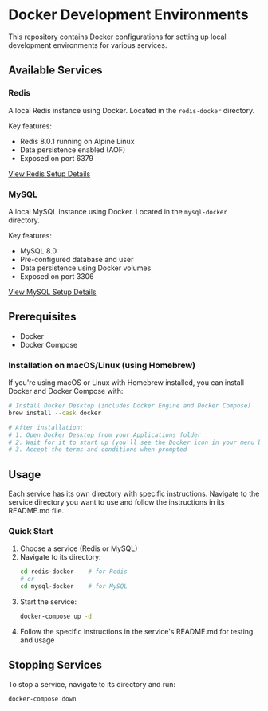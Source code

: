 # Docker Development Environments

This repository contains Docker configurations for setting up local development environments for various services.

## Available Services

### Redis
A local Redis instance using Docker. Located in the `redis-docker` directory.

Key features:
- Redis 8.0.1 running on Alpine Linux
- Data persistence enabled (AOF)
- Exposed on port 6379

[View Redis Setup Details](redis-docker/README.md)

### MySQL
A local MySQL instance using Docker. Located in the `mysql-docker` directory.

Key features:
- MySQL 8.0
- Pre-configured database and user
- Data persistence using Docker volumes
- Exposed on port 3306

[View MySQL Setup Details](mysql-docker/README.md)

## Prerequisites

- Docker
- Docker Compose

### Installation on macOS/Linux (using Homebrew)

If you're using macOS or Linux with Homebrew installed, you can install Docker and Docker Compose with:

```bash
# Install Docker Desktop (includes Docker Engine and Docker Compose)
brew install --cask docker

# After installation:
# 1. Open Docker Desktop from your Applications folder
# 2. Wait for it to start up (you'll see the Docker icon in your menu bar)
# 3. Accept the terms and conditions when prompted
```

## Usage

Each service has its own directory with specific instructions. Navigate to the service directory you want to use and follow the instructions in its README.md file.

### Quick Start

1. Choose a service (Redis or MySQL)
2. Navigate to its directory:
   ```bash
   cd redis-docker    # for Redis
   # or
   cd mysql-docker    # for MySQL
   ```
3. Start the service:
   ```bash
   docker-compose up -d
   ```
4. Follow the specific instructions in the service's README.md for testing and usage

## Stopping Services

To stop a service, navigate to its directory and run:
```bash
docker-compose down
```
